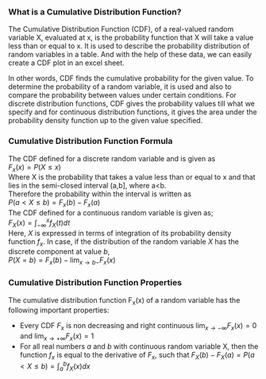 ### What is a Cumulative Distribution Function?
The Cumulative Distribution Function (CDF), of a real-valued random variable X, evaluated at x, is the probability function that X will take a value less than or equal to x. It is used to describe the probability distribution of random variables in a table. And with the help of these data, we can easily create a CDF plot in an excel sheet.

In other words, CDF finds the cumulative probability for the given value. To determine the probability of a random variable, it is used and also to compare the probability between values under certain conditions. For discrete distribution functions, CDF gives the probability values till what we specify and for continuous distribution functions, it gives the area under the probability density function up to the given value specified.

### Cumulative Distribution Function Formula
The CDF defined for a discrete random variable and is given as\
$F_{x}(x)=P(X \leq x)$\
Where X is the probability that takes a value less than or equal to x and that lies in the semi-closed interval (a,b], where a<b.\
Therefore the probability within the interval is written as\
$P(a < X \leq b)=F_{x}(b)-F_{x}(a)$\
The CDF defined for a continuous random variable is given as;\
$F_X(x)=\int_{-\infty}^x f_X(t) d t$\
Here, $X$ is expressed in terms of integration of its probability density function $f_x$.
In case, if the distribution of the random variable $X$ has the discrete component at value $b$,\
$P(X=b)=F_x(b)-\lim _{x \rightarrow b-} F_x(x)$
### Cumulative Distribution Function Properties
The cumulative distribution function $\mathrm{F}_{\mathrm{x}}(\mathrm{x})$ of a random variable has the following important properties:
- Every CDF $F_x$ is non decreasing and right continuous
$\lim _{x \rightarrow-\infty}F_x(x)=0 \text{ and }\lim _{x \rightarrow+\infty}F_x(x)=1$
- For all real numbers $a$ and $b$ with continuous random variable X, then the function $f_x$ is equal to the derivative of $F_x$, such that
$F_{X}(b)-F_{X}(a)=P(a < X \leq b)=\int_{a}^{b}f_{X}(x)d x$

